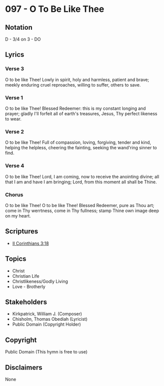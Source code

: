 # 097 - O To Be Like Thee

## Notation

D - 3/4 on 3 - DO

## Lyrics

### Verse 3

O to be like Thee! Lowly in spirit, holy and harmless, patient and brave; meekly enduring cruel reproaches, willing to suffer, others to save.

### Verse 1

O to be like Thee! Blessed Redeemer: this is my constant longing and prayer; gladly I'll forfeit all of earth's treasures, Jesus, Thy perfect likeness to wear.

### Verse 2

O to be like Thee! Full of compassion, loving, forgiving, tender and kind, helping the helpless, cheering the fainting, seeking the wand'ring sinner to find.

### Verse 4

O to be like Thee! Lord, I am coming, now to receive the anointing divine; all that I am and have I am bringing; Lord, from this moment all shall be Thine.

### Chorus

O to be like Thee! O to be like Thee! Blessed Redeemer, pure as Thou art; come in Thy werrtness, come in Thy fullness; stamp Thine own image deep on my heart.


## Scriptures

- [II Corinthians 3:18](https://www.biblegateway.com/passage/?search=II%20Corinthians%203%3A18)

## Topics

- Christ
- Christian Life
- Christlikeness/Godly Living
- Love - Brotherly

## Stakeholders

- Kirkpatrick, William J. (Composer)
- Chisholm, Thomas Obediah (Lyricist)
- Public Domain (Copyright Holder)

## Copyright

Public Domain
(This hymn is free to use)

## Disclaimers

None

